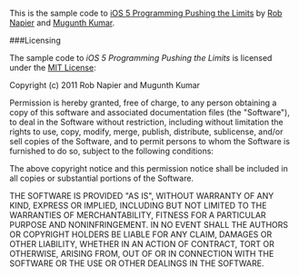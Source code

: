 This is the sample code to [iOS 5 Programming Pushing the
Limits](http://iosptl.com) by [Rob Napier](http://robnapier.net) and [Mugunth
Kumar](http://mk.sg).

###Licensing

The sample code to *iOS 5 Programming Pushing the Limits* is licensed under the
[MIT License](http://www.opensource.org/licenses/MIT):

Copyright (c) 2011 Rob Napier and Mugunth Kumar

Permission is hereby granted, free of charge, to any person obtaining a copy of
this software and associated documentation files (the "Software"), to deal in
the Software without restriction, including without limitation the rights to
use, copy, modify, merge, publish, distribute, sublicense, and/or sell copies
of the Software, and to permit persons to whom the Software is furnished to do
so, subject to the following conditions:

The above copyright notice and this permission notice shall be included in all
copies or substantial portions of the Software.

THE SOFTWARE IS PROVIDED "AS IS", WITHOUT WARRANTY OF ANY KIND, EXPRESS OR
IMPLIED, INCLUDING BUT NOT LIMITED TO THE WARRANTIES OF MERCHANTABILITY,
FITNESS FOR A PARTICULAR PURPOSE AND NONINFRINGEMENT. IN NO EVENT SHALL THE
AUTHORS OR COPYRIGHT HOLDERS BE LIABLE FOR ANY CLAIM, DAMAGES OR OTHER
LIABILITY, WHETHER IN AN ACTION OF CONTRACT, TORT OR OTHERWISE, ARISING FROM,
OUT OF OR IN CONNECTION WITH THE SOFTWARE OR THE USE OR OTHER DEALINGS IN THE
SOFTWARE.
